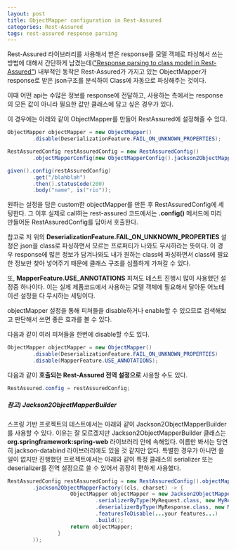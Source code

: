 ```yaml
---
layout: post
title: ObjectMapper configuration in Rest-Assured
categories: Rest-Assured
tags: rest-assured response parsing
---
```


Rest-Assured 라이브러리를 사용해서 받은 response를 모델 객체로 파싱해서 쓰는 방법에 대해서 간단하게 남겼는데(["Response parsing to class model in Rest-Assured"](https://rio-kim.github.io/rest-assured/2018/04/30/restassured_response_to_class)) 내부적인 동작은 Rest-Assured가 가지고 있는 ObjectMapper가 response로 받은 json구조를 분석하여 Class에 자동으로 파싱해주는 것이다.

이때 어떤 api는 수많은 정보를 response에 전달하고, 사용하는 측에서는 response의 모든 값이 아니라 필요한 값만 클래스에 담고 싶은 경우가 있다.

이 경우에는 아래와 같이 ObjectMapper를 만들어 RestAssured에 설정해줄 수 있다.


~~~java
ObjectMapper objectMapper = new ObjectMapper()
        .disable(DeserializationFeature.FAIL_ON_UNKNOWN_PROPERTIES);

RestAssuredConfig restAssuredConfig = new RestAssuredConfig()
        .objectMapperConfig(new ObjectMapperConfig().jackson2ObjectMapperFactory((cls, charset) -> objectMapper));

given().config(restAssuredConfig)
        .get("/blahblah")
        .then().statusCode(200)
        .body("name", is("rio"));
~~~

원하는 설정을 담은 custom한 objectMapper를 만든 후 RestAssuredConfig에 세팅한다. 그 이후 실제로 call하는 rest-assured 코드에서는 **.config()** 메서드에 미리 만들어둔 RestAssuredConfig를 담아서 호출한다.

참고로 저 위의 **DeserializationFeature.FAIL_ON_UNKNOWN_PROPERTIES** 설정은 json을 class로 파싱하면서 모르는 프로퍼티가 나와도 무시하라는 뜻이다. 이 경우 response에 많은 정보가 담겨나와도 내가 원하는 class에 파싱하면서 class에 필요한 정보만 찾아 넣어주기 때문에 클래스 구조를 심플하게 가져갈 수 있다.

또, **MapperFeature.USE_ANNOTATIONS** 피쳐도 테스트 진행시 많이 사용했던 설정중 하나이다. 이는 실제 제품코드에서 사용하는 모델 객체에 필요해서 달아둔 어노테이션 설정을 다 무시하는 세팅이다.

objectMapper 설정을 통해 피쳐들을 disable하거나 enable할 수 있으므로 검색해보고 판단해서 쓰면 좋은 효과를 볼 수 있다.

다음과 같이 여러 피쳐들을 한번에 disable할 수도 있다.

~~~java
ObjectMapper objectMapper = new ObjectMapper()
        .disable(DeserializationFeature.FAIL_ON_UNKNOWN_PROPERTIES)
        .disable(MapperFeature.USE_ANNOTATIONS);
~~~

다음과 같이 **호출되는 Rest-Assured 전역 설정으로** 사용할 수도 있다.

~~~java
RestAssured.config = restAssuredConfig;
~~~


##### 참고) Jackson2ObjectMapperBuilder

스프링 기반 프로젝트의 테스트에서는 아래와 같이 Jackson2ObjectMapperBuilder를 사용할 수 있다. 이유는 잘 모르겠지만 Jackson2ObjectMapperBuilder 클래스는 **org.springframework:spring-web** 라이브러리 안에 속해있다. 이름만 봐서는 당연히 jackson-databind 라이브러리에도 있을 것 같지만 없다. 특별한 경우가 아니면 쓸 일이 없지만 진행했던 프로젝트에서는 아래와 같이 특정 클래스의 serializer 또는 deserializer를 전역 설정으로 쓸 수 있어서 굉장히 편하게 사용했다.

~~~java
RestAssuredConfig restAssuredConfig = new RestAssuredConfig().objectMapperConfig(new ObjectMapperConfig()
        .jackson2ObjectMapperFactory((cls, charset) -> {
                    ObjectMapper objectMapper = new Jackson2ObjectMapperBuilder()
                            .serializerByType(MyRequest.class, new MyRequestSerializer())
                            .deserializerByType(MyResponse.class, new MyResponseDeserializer())
                            .featuresToDisable(...your features...)
                            .build();
                    return objectMapper;
                }
        ));
~~~
